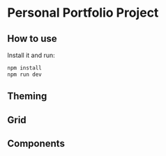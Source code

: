 # Personal Portfolio Project

## How to use

Install it and run:

```bash
npm install
npm run dev
```

## Theming

## Grid

## Components
